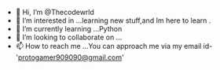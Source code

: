 - 👋 Hi, I’m @Thecodewrld
- 👀 I’m interested in ...learning new stuff,and Im here to learn .
- 🌱 I’m currently learning ...Python
- 💞️ I’m looking to collaborate on ...
- 📫 How to reach me ...You can approach me via my email id-'protogamer909090@gmail.com'

<!---
Thecodewrld/Thecodewrld is a ✨ special ✨ repository because its `README.md` (this file) appears on your GitHub profile.
You can click the Preview link to take a look at your changes.
--->
